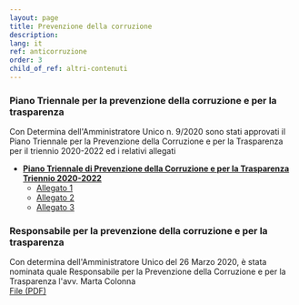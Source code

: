 ```yaml
---
layout: page
title: Prevenzione della corruzione
description: 
lang: it
ref: anticorruzione
order: 3
child_of_ref: altri-contenuti
---
```




### Piano Triennale per la prevenzione della corruzione e per la trasparenza
Con Determina dell'Amministratore Unico n. 9/2020 sono stati approvati il Piano Triennale per la Prevenzione della Corruzione e per la Trasparenza per il triennio 2020-2022 ed i relativi allegati

-  [**Piano Triennale di Prevenzione della Corruzione e per la Trasparenza Triennio 2020-2022**](PTPCT_2020-2022.pdf)
    - [Allegato 1](PTPCT_all-1.pdf)
    - [Allegato 2](PTPCT_all-2.pdf)
    - [Allegato 3](PTPCT_all-3.pdf)


### Responsabile per la prevenzione della corruzione e per la trasparenza

Con determina dell'Amministratore Unico del 26 Marzo 2020, è stata nominata quale Responsabile per la Prevenzione della Corruzione e per la Trasparenza l'avv. Marta Colonna<br>
[File (PDF)](Nomina-RPCT.pdf)